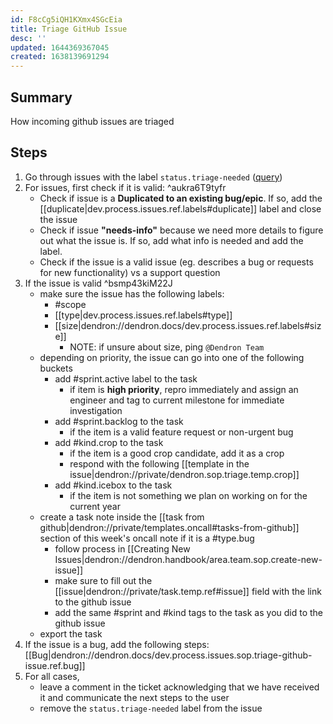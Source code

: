 ```yaml
---
id: F8cCg5iQH1KXmx4SGcEia
title: Triage GitHub Issue
desc: ''
updated: 1644369367045
created: 1638139691294
---
```



## Summary

How incoming github issues are triaged

## Steps

1. Go through issues with the label `status.triage-needed` ([query](https://github.com/dendronhq/dendron/labels/status.triage-needed)) 
1. For issues, first check if it is valid: ^aukra6T9tyfr
    - Check if issue is a  **Duplicated to an existing bug/epic**. If so, add the [[duplicate|dev.process.issues.ref.labels#duplicate]] label and close the issue
    - Check if issue **"needs-info"** because we need more details to figure out what the issue is. If so, add what info is needed and add the label.
    - Check if the issue is a valid issue (eg. describes a bug or requests for new functionality) vs a support question
1. If the issue is valid ^bsmp43kiM22J
    - make sure the issue has the following labels:
        - #scope
        - [[type|dev.process.issues.ref.labels#type]]
        - [[size|dendron://dendron.docs/dev.process.issues.ref.labels#size]]
            - NOTE: if unsure about size, ping `@Dendron Team`
    - depending on priority, the issue can go into one of the following buckets
        - add #sprint.active label to the task
            - if item is **high priority**, repro immediately and assign an engineer and tag to current milestone for immediate investigation
        - add #sprint.backlog to the task
            - if the item is a valid feature request or non-urgent bug
        - add #kind.crop to the task
            - if the item is a good crop candidate, add it as a crop 
            - respond with the following [[template in the issue|dendron://private/dendron.sop.triage.temp.crop]]
        - add #kind.icebox to the task
            - if the item is not something we plan on working on for the current year
    - create a task note inside the [[task from github|dendron://private/templates.oncall#tasks-from-github]] section of this week's oncall note if it is a #type.bug
        - follow process in [[Creating New Issues|dendron://dendron.handbook/area.team.sop.create-new-issue]]
        - make sure to fill out the [[issue|dendron://private/task.temp.ref#issue]] field with the link to the github issue
        - add the same #sprint and #kind tags to the task as you did to the github issue
    - export the task
1. If the issue is a bug, add the following steps: [[Bug|dendron://dendron.docs/dev.process.issues.sop.triage-github-issue.ref.bug]]
1. For all cases, 
    - leave a comment in the ticket acknowledging that we have received it and communicate the next steps to the user 
    - remove the `status.triage-needed` label from the issue

